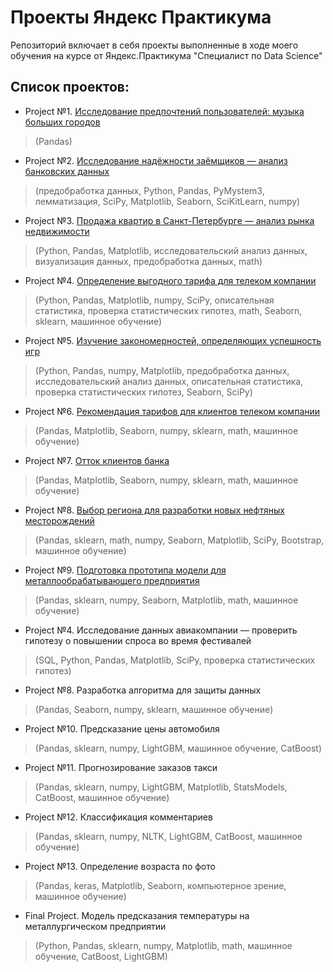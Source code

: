 # Проекты Яндекс Практикума
Репозиторий включает в себя проекты выполненные в ходе моего обучения на курсе от Яндекс.Практикума "Специалист по Data Science"

## Список проектов:

* Project №1. [Исследование предпочтений пользователей: музыка больших городов](https://github.com/IAMelnik/Y.P/blob/main/Project%20%23%201.ipynb)
> (Pandas)

* Project №2. [Исследование надёжности заёмщиков — анализ банковских данных](https://github.com/IAMelnik/Y.P/blob/main/Project%20%232.ipynb)
> (предобработка данных, Python, Pandas, PyMystem3, лемматизация, SciPy, Matplotlib, Seaborn, SciKitLearn, numpy)

* Project №3. [Продажа квартир в Санкт-Петербурге — анализ рынка недвижимости](https://github.com/IAMelnik/Y.P/blob/main/Project%20%233.ipynb)
> (Python, Pandas, Matplotlib, исследовательский анализ данных, визуализация данных, предобработка данных, math)

* Project №4. [Определение выгодного тарифа для телеком компании](https://github.com/IAMelnik/Y.P/blob/main/Project%20%234.ipynb)
> (Python, Pandas, Matplotlib, numpy, SciPy, описательная статистика, проверка статистических гипотез, math, Seaborn, sklearn, машинное обучение)

* Project №5. [Изучение закономерностей, определяющих успешность игр](https://github.com/IAMelnik/Y.P/blob/main/Project%20%235.ipynb)
> (Python, Pandas, numpy, Matplotlib, предобработка данных, исследовательский анализ данных, описательная статистика, проверка статистических гипотез, Seaborn, SciPy)

* Project №6. [Рекомендация тарифов для клиентов телеком компании](https://github.com/IAMelnik/Y.P/blob/main/Project%20%236.ipynb)
> (Pandas, Matplotlib, Seaborn, numpy, sklearn, math, машинное обучение)

* Project №7. [Отток клиентов банка](https://github.com/IAMelnik/Y.P/blob/main/Project%20%237.ipynb)
> (Pandas, Matplotlib, Seaborn, numpy, sklearn, math, машинное обучение)

* Project №8. [Выбор региона для разработки новых нефтяных месторождений](https://github.com/IAMelnik/Y.P/blob/main/Project%20%238.ipynb)
> (Pandas, sklearn, math, numpy, Seaborn, Matplotlib, SciPy, Bootstrap, машинное обучение)

* Project №9. [Подготовка прототипа модели для металлообрабатывающего предприятия](https://github.com/IAMelnik/Y.P/blob/main/Project%20%239.ipynb)
> (Pandas, sklearn, numpy, Seaborn, Matplotlib, math, машинное обучение)

* Project №4. Исследование данных авиакомпании — проверить гипотезу о повышении спроса во время фестивалей
> (SQL, Python, Pandas, Matplotlib, SciPy, проверка статистических гипотез)

* Project №8. Разработка алгоритма для защиты данных
> (Pandas, Seaborn, numpy, sklearn, машинное обучение)

* Project №10. Предсказание цены автомобиля
> (Pandas, sklearn, numpy, LightGBM, машинное обучение, CatBoost)

* Project №11. Прогнозирование заказов такси
> (Pandas, sklearn, numpy, LightGBM, Matplotlib, StatsModels, CatBoost, машинное обучение)

* Project №12. Классификация комментариев
> (Pandas, sklearn, numpy, NLTK, LightGBM, CatBoost, машинное обучение)

* Project №13. Определение возраста по фото
> (Pandas, keras, Matplotlib, Seaborn, компьютерное зрение, машинное обучение)

* Final Project. Модель предсказания температуры на металлургическом предприятии
> (Python, Pandas, sklearn, numpy, Matplotlib, math, машинное обучение, CatBoost, LightGBM)
